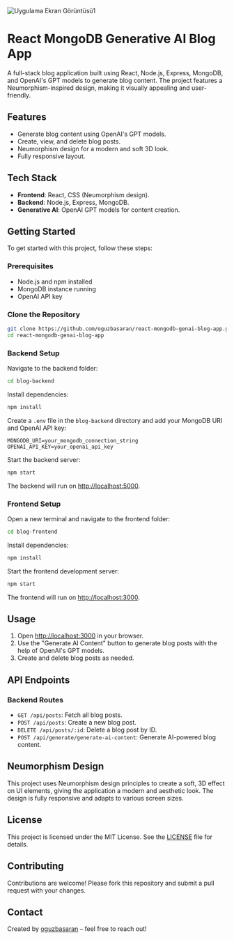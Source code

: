 ![Uygulama Ekran Görüntüsü1](images/demo.gif)

# React MongoDB Generative AI Blog App

A full-stack blog application built using React, Node.js, Express, MongoDB, and OpenAI's GPT models to generate blog content. The project features a Neumorphism-inspired design, making it visually appealing and user-friendly.

## Features

- Generate blog content using OpenAI's GPT models.
- Create, view, and delete blog posts.
- Neumorphism design for a modern and soft 3D look.
- Fully responsive layout.

## Tech Stack

- **Frontend**: React, CSS (Neumorphism design).
- **Backend**: Node.js, Express, MongoDB.
- **Generative AI**: OpenAI GPT models for content creation.

## Getting Started

To get started with this project, follow these steps:

### Prerequisites

- Node.js and npm installed
- MongoDB instance running
- OpenAI API key

### Clone the Repository

```bash
git clone https://github.com/oguzbasaran/react-mongodb-genai-blog-app.git
cd react-mongodb-genai-blog-app
```

### Backend Setup

Navigate to the backend folder:

```bash
cd blog-backend
```

Install dependencies:

```bash
npm install
```

Create a `.env` file in the `blog-backend` directory and add your MongoDB URI and OpenAI API key:

```env
MONGODB_URI=your_mongodb_connection_string
OPENAI_API_KEY=your_openai_api_key
```

Start the backend server:

```bash
npm start
```

The backend will run on [http://localhost:5000](http://localhost:5000).

### Frontend Setup

Open a new terminal and navigate to the frontend folder:

```bash
cd blog-frontend
```

Install dependencies:

```bash
npm install
```

Start the frontend development server:

```bash
npm start
```

The frontend will run on [http://localhost:3000](http://localhost:3000).

## Usage

1. Open [http://localhost:3000](http://localhost:3000) in your browser.
2. Use the "Generate AI Content" button to generate blog posts with the help of OpenAI's GPT models.
3. Create and delete blog posts as needed.

## API Endpoints

### Backend Routes

- `GET /api/posts`: Fetch all blog posts.
- `POST /api/posts`: Create a new blog post.
- `DELETE /api/posts/:id`: Delete a blog post by ID.
- `POST /api/generate/generate-ai-content`: Generate AI-powered blog content.

## Neumorphism Design

This project uses Neumorphism design principles to create a soft, 3D effect on UI elements, giving the application a modern and aesthetic look. The design is fully responsive and adapts to various screen sizes.

## License

This project is licensed under the MIT License. See the [LICENSE](./LICENSE) file for details.

## Contributing

Contributions are welcome! Please fork this repository and submit a pull request with your changes.

## Contact

Created by [oguzbasaran](https://github.com/oguzbasaran) – feel free to reach out!
